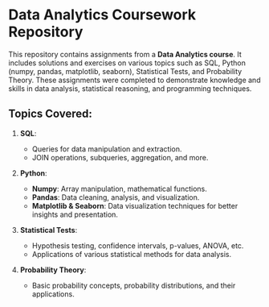# Data Analytics Coursework Repository

This repository contains assignments from a **Data Analytics course**. It includes solutions and exercises on various topics such as SQL, Python (numpy, pandas, matplotlib, seaborn), Statistical Tests, and Probability Theory. These assignments were completed to demonstrate knowledge and skills in data analysis, statistical reasoning, and programming techniques.

## Topics Covered:
1. **SQL**:
   - Queries for data manipulation and extraction.
   - JOIN operations, subqueries, aggregation, and more.

2. **Python**:
   - **Numpy**: Array manipulation, mathematical functions.
   - **Pandas**: Data cleaning, analysis, and visualization.
   - **Matplotlib & Seaborn**: Data visualization techniques for better insights and presentation.

3. **Statistical Tests**:
   - Hypothesis testing, confidence intervals, p-values, ANOVA, etc.
   - Applications of various statistical methods for data analysis.

4. **Probability Theory**:
   - Basic probability concepts, probability distributions, and their applications.
